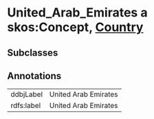 # United_Arab_Emirates a skos:Concept, [Country](/0.1/Country)

## Subclasses

## Annotations

|||
|-----|-----|
|ddbjLabel|United Arab Emirates|
|rdfs:label|United Arab Emirates|

